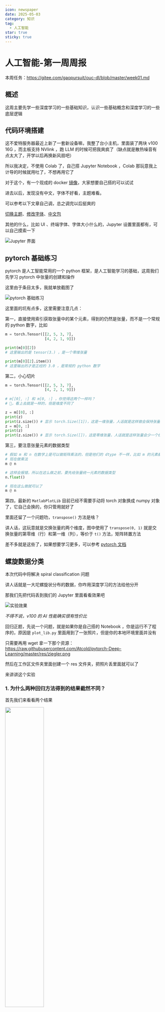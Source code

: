 ```yaml
---
icon: newspaper
date: 2025-05-03
category: 知识
tag:
  - 人工智能
star: true
sticky: true
---
```


# 人工智能-第一周周报

本周任务：https://gitee.com/gaopursuit/ouc-dl/blob/master/week01.md

## 概述

这周主要先学一些深度学习的一些基础知识，认识一些基础概念和深度学习的一些底层逻辑

## 代码环境搭建

这不爱特服务器最近上新了一套新设备嘛，我整了台小主机，里面装了两块 v100 16G ，而主板支持 NVlink ，跑 LLM 的时候可把我爽疯了（缺点就是散热噪音有点太大了，开学以后再换新风扇吧）

所以我决定，不使用 Colab 了，自己搭 Jupyter Notebook ，Colab 那玩意我上计导的时候就用吐了，不想再用它了

对于这个，有一个现成的 docker [镜像](https://github.com/Tverous/pytorch-notebook)，大家想要自己搭的可以试试

进去以后，发现没有中文，字体不好看，主题难看。

可以参考以下文章自己调，总之调完以后挺爽的

[切换主题](https://www.cnblogs.com/shanger/p/12006161.html)、[修改字体](https://blog.csdn.net/sinat_32570141/article/details/112391698)、[中文包](https://jupyterlab.pythonlang.cn/en/latest/user/language.html)

其他的什么，比如 UI 、终端字体、字体大小什么的，Jupyter 设置里面都有，可以自己摸索一下

![Jupyter 界面](../../.vuepress/public/assets/images/ai/post1/img1.png)

## pytorch 基础练习

pytorch 是人工智能常用的一个 python 框架，是人工智能学习的基础，这周我们先学习 pytorch 中张量的创建和操作

这里由于条目太多，我就单放截图了

![pytorch 基础练习](../../.vuepress/public/assets/images/ai/post1/img2.png)

这里面的坑有点多，这里需要注意几点：

第一，直接使用索引获取张量中的某个元素，得到的仍然是张量，而不是一个常规的 python 数字，比如

```python
m = torch.Tensor([[2, 5, 3, 7],
                  [4, 2, 1, 9]])

print(m[0][2])
# 这里输出的是 tensor(3.) ，是一个零维张量

print(m[0][2].item())
# 这里输出的才是正经的 3.0 ，是常规的 python 数字
```

第二，小心切片

```python
m = torch.Tensor([[2, 5, 3, 7],
                  [4, 2, 1, 9]])
                  
# m[[0], :] 和 m[0, :] ，你觉得这两个一样吗？
# 🤔，看上去就是一样的，但是维度不同了

z = m[[0], :]
print(z)
print(z.size()) # 显示 torch.Size([1])，这是一维张量，人话就是这样做会保持张量的维度
z = m[0, :]
print(z)
print(z.size()) # 显示 torch.Size([])，这是零维张量，人话就是这样张量会少一个维度
```

第三，要注意张量元素的数据类型

```python
# 假如 m 和 n 在数学上是可以做矩阵乘法的，但是他们的 dtype 不一样，比如 m 的元素都是 float ，n 的都是 int
# 现在做乘法
m @ n

# 这样会报错，所以在这么做之前，要先给张量统一元素的数据类型
n.float()

# 现在这么做就可以了
m @ n
```

第四，最新的 `MatlabPlotLib` 目前已经不需要手动将 torch 对象换成 numpy 对象了，它自己会换的，你只管用就好了

里面还留了一个问题叻，`transpose()` 方法是啥？

讲人话，这玩意就是交换张量的两个维度，图中使用了 `transpose(0, 1)` 就是交换张量的第零维（行）和第一维（列），等价于 `t()` 方法，矩阵转置方法

差不多就是这些了，如果想要学习更多，可以参考 [pytorch 文档](https://pytorch-cn.readthedocs.io/zh/latest/)

## 螺旋数据分类

本次代码中将解决 spiral classification 问题

讲人话就是一大坨螺旋状分布的数据，你咋用深度学习的方法给他分开

那我们先把代码丢到我们的 Jupyter 里面看看效果吧

![实验效果](../../.vuepress/public/assets/images/ai/post1/img3.png)

*不得不说，v100 的 AI 性能确实很有性价比*

回归正题，先说一个问题，就是如果你是自己搭的 Notebook ，你是运行不了程序的，原因是 `plot_lib.py` 里面用到了一张照片，但是你的本地环境里面并没有

只需要再用 wget 拿一下那个资源：https://raw.githubusercontent.com/Atcold/pytorch-Deep-Learning/master/res/ziegler.png

然后在工作区文件夹里面创建一个 res 文件夹，把照片丢里面就可以了

来讲讲这个实验

### 1. 为什么两种回归方法得到的结果截然不同？

首先我们来看看两个结果

<img src="../../.vuepress/public/assets/images/ai/post1/img4.png" width="50%">
<img src="../../.vuepress/public/assets/images/ai/post1/img5.png" width="50%">

很明显的区别是前者的分割线是直线，后者是曲线，而且是能够几乎完美划分三种数据的曲线

其实两者的代码差不多，但是最关键的一点是啥？来看看

```python
# 前者创建线性模型的代码：
model = nn.Sequential(
    nn.Linear(D, H),
    nn.Linear(H, C)
)

# 后者创建线性模型的代码：
model = nn.Sequential(
    nn.Linear(D, H),
    nn.ReLU(),
    nn.Linear(H, C)
)
```

区别仅仅在于，后者用了一个 ReLU 激活函数

那 ReLU 激活函数是何方神圣？为什么有这么大的魔力？首先来认识认识激活函数是什么？我这里有两张图帮助理解

<img src="../../.vuepress/public/assets/images/ai/post1/img6.png" width="50%">

<img src="../../.vuepress/public/assets/images/ai/post1/img7.png" width="50%">

我们都知道，人工智能的底层简单的说是 **矩阵** 可以理解为一大堆线性方程组列在一起，那如果你只有矩阵，乘来乘去，加来减去，还是矩阵，那不就只能拟合直线了呗，再专业一些，神经网络中每一层的核心计算都是一次线性变换

而多次线性变换的堆叠，其结果仍然等价于一次单独的线性变换。比如 W2 * (W1 * x + b1) + b2 可以被简化成一个新的 W' * x + b'。因此，一个没有激活函数的网络，其表达能力和一个单层网络没有区别

而在每一层神经网络加上激活函数，“神经元”在收到“刺激”的时候，应答就不会那么死板，而是能够做到在达到收到某种程度的“刺激”再激活，甚至应该是怎么样的激活

这似乎不能够解释它为啥能把线性变成非线性，从数学上说，感知器的工作步骤是给每一个输入的值乘一个**权重**，之后也可能会再加一个**偏置值**，形如：

::: center

权重 * 数据值 + 偏置值

:::

之后求和再过一遍激活函数，激活函数可不一定是线性的，它可能是一个曲线（比如 Sigmoid 、tanh 激活函数）或者是直线，但是是分段直线（比如 ReLU 、Leaky ReLU 激活函数）

我们就会得到

::: center

结果 = 激活函数($\sum$权重 * 数据值 + 偏置值)

:::

那这好像也不是很线性啊，也不可能拟合成图中那么夸张的吧？

别急，之后，这个结果会传递到下一层神经网络中，以此类推，我们就会得到这样一个函数：

::: center

结果 = 激活函数(激活函数(激活函数(...)))

:::

你把这个函数一复合，就会得到一个很复杂的函数，大概率不是线性的，我们就可以得到非线性的结果了

如果这还理解不了？那你可以想想一下打印在纸上的数据，不要想数据，把这张纸拿起来，揉几下，直到这些数据点用肉眼直接看上去能够被一条线分割

因此，激活函数的另外一层理解，是**每一层非线性激活都会对数据空间进行一次“扭曲”或“折叠”** 

## 问题解答

**`Q: AlexNet 有哪些特点？为什么可以⽐ LeNet 取得更好的性能？`**

> A: 我们来看一张图吧
> ![编年史](../../.vuepress/public/assets/images/ai/post1/img8.png)
> 首先，AlexNet 使用了 ReLU 作为激活函数，比起 LeNet 使用的 Sigmoid 和 tanh 性能更佳，求导也更简单，也不会出现梯度消失这些问题，收敛也更加快速
> 基于上句话，这也就决定了 AlexNet 相比于 LeNet，能够将神经网络训练的更深，也就能够得到更好的结果
> 其次，AlexNet 使用了 Dropout 来防止过拟合，这样网络就不会过于依赖某些神经元，让所有神经元都能够好好工作，不要摸鱼，从而减少过拟合现象
> 不仅如此，AlexNet 甚至还会自己给自己造训练数据，通过将已有数据进行变换来达到自己造数据的目的，以减少过拟合现象并增强了模型的泛化能力，类似人类的“举一反三”
> AlexNet 还能利用多 GPU ，实现了多块 GPU 并行训练，大大优化了训练
> 事实上，AlexNet 还有很多方面超越了 LeNet，这里就不再赘述了

**`Q: 激活函数有哪些作⽤？`**

> A: 从上文我们知道，最直接的作用就是实现了非线性回归
> 而且，激活函数还能控制输出值的范围，让输出不会太大，也不会太小，充当阀门的作用
> 在第一问中，我们知道，选择了好的激活函数，一定程度上可以避免梯度消失、收敛速度太慢、训练不充分等问题

**`Q: 梯度消失现象是什么？`**

> A: 首先我们要知道，在神经网络学习过程中，还有一个叫反向传递的过程来调整内部参数，本质上是在计算损失函数对网络参数的梯度
> 简单的来说，反向传递类似你考试并对完答案过后，一个复盘的过程
> 当然，你复盘的过程自然要从尾到头反着倒退一遍才能知道自己错哪了，这就是反向传递。在数学上，深度学习的反向传递的表达式看起来是这样的：
> ![前向传递和反向传递](../../.vuepress/public/assets/images/ai/post1/img9.png)
> 其中，$\sigma'$表示激活函数的导数，整体就是这样一个链式求导的一个公式，来得出每一步的梯度值，如果我们选择了类似 Sigmoid 这样的激活函数时，发现它的导数都很小
> 同时看到，图中的 $w$ 也会影响梯度计算的结果，这个 $w$ 是神经网络的权重值，因此权重值选取不当也可能会造成梯度消失的情况
> 那么从这里可以看出，如果神经网络越深，那么计算出来的梯度值也就会越接近 0 ，这就是**梯度消失现象**
> 如果出现梯度消失现象，就人类而言，你如果找不到错在哪，那么你的学习进度就会停滞，那么深度学习也是如此，模型的学习可能会减缓甚至停滞，也就无法训练更深的神经网络，模型性能就会很差
> 想要解决梯度消失现象，最简单的方法就是换一个激活函数，比如 ReLU 激活函数，当然还有其他一些方法，这里就不再多说了

**`Q: 神经⽹络是更宽好还是更深好？`**

> 先说结论，更深更好
> 有实验指出，同样的神经网络节点数，构建的更深比构建的更宽的网络有更强的**网络表示能力**，错误率更低
> 深度和宽度对整个函数的复杂程度贡献是不同的，深度的贡献是**指数**增长的，而宽度只是**线性**增长的，可以参考下面这个公式
> ::: center
> $FC = \prod_{l=1}^{d} (\alpha_{l} \cdot \theta_{l})^{\beta_{l}}$
> :::
> 其中 $\alpha_l$ 是宽度对函数复杂度的贡献，$\beta_l$ 是深度对函数复杂度的贡献，显然，神经网络是更深更好的

**`Q: 为什么要使⽤Softmax？`**

> 先来解释一下 Softmax 的基本功能，它能够将一个模型的原始输出变换成一个概率分布，取值范围在 0 到 1 之间，结果的总和等于 1 ，也就是 100%
> 如果单看原始输出，那你可能不知道这一大堆数是啥意思，比如大模型输出一个很抽象的结果：
> 狗: 523.42354，猫: 123.1652，鸟: 56.51243
> 这谁知道这什么意思？但是如果在输出层套上一个 Softmax 函数，结果可能会变成
> 狗: 0.8，猫: 0.1，鸟: 0.1
> 我们就能够直观理解为大模型识别出狗的概率是 80% 猫和鸟是 10% ，能够得到一个解释性强的结果
> 通过 Softmax ，在处理多类别的分类任务时，我们就能通过每个类别的概率，得到最可能、最符合要求的结果

**`Q: SGD 和 Adam 哪个更有效？`**

> 一般是 Adam 更加有效
> 先来说说这两个是什么东西，这两个是优化器，用来优化梯度下降
> 梯度下降，就好比一个人从山上跑到山谷的最低点，用最快的速度跑到最低的地方
> 而 SGD 和 Adam 就是这样一个优化器，让这个人尽快下山，而且要下到最低点
> 其中，SGD 全名叫 Stochastic Gradient Descent 翻译作 随机梯度下降
> 它的路径大概是这样的
> ![](../../.vuepress/public/assets/images/ai/post1/img10.png)
> *来自 https://distill.pub/2017/momentum/*
> 它通过引入动量的概念，类似将人比作一个滚石，自然能够快速下山
> 但这也引入一个问题，就是 SGD 有可能会陷入局部最优而不是全局最优
> 而且这也导致 SDG 对初始化和学习率比较敏感
> 于是 Adam 就对 SDG 很多缺点进行了优化，跟 SDG 相比，Adam 对内存的需求更少，对初始学习率的要求也不会很高
> 通过解决这些问题，Adam 很适合应用在数据、参数规模巨大的工作当中
> 综合来看，Adam 在很多情况下，都是非常优秀的优化器，它的路径大致是这样的：
> ![](https://pica.zhimg.com/v2-5cf5adc6fb3a0afb34e0769d6dc8887c_b.webp)
> *来自 https://zhuanlan.zhihu.com/p/32698042*
> 但是 Adam 也有一些缺点，比如有报告指出，Adam 的自适应学习率机制在训练后期可能会导致学习率过小，从而错过最优解
> 更详细的解读可以看这篇文章：https://zhuanlan.zhihu.com/p/32698042